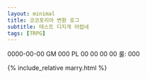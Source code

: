```yaml
---
layout: minimal
title: 코코포리아 변환 로그
subtitle: 테스트 디지게 어렵네
tags: [TRPG]
---
```


0000-00-00
GM 000
PL 00 00 00 00
룰: 000

{% include_relative marry.html %}
